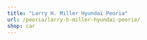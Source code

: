 ```yaml
---
title: "Larry H. Miller Hyundai Peoria"
url: /peoria/larry-h-miller-hyundai-peoria/
shop: car
---
```

